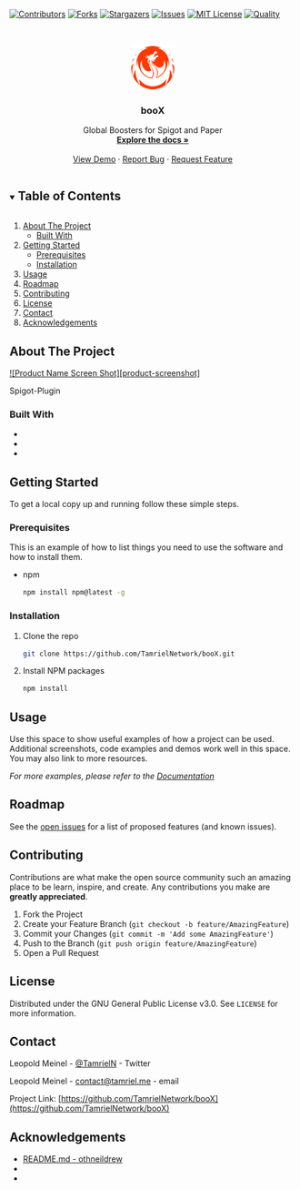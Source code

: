 <!--
*** Thanks for checking out the Best-README-Template. If you have a suggestion
*** that would make this better, please fork the repo and create a pull request
*** or simply open an issue with the tag "enhancement".
*** Thanks again! Now go create something AMAZING! :D
***
***
***
*** To avoid retyping too much info. Do a search and replace for the following:
*** github_username, repo_name, twitter_handle, email, project_title, project_description
-->



<!-- PROJECT SHIELDS -->
<!--
*** I'm using markdown "reference style" links for readability.
*** Reference links are enclosed in brackets [ ] instead of parentheses ( ).
*** See the bottom of this document for the declaration of the reference variables
*** for contributors-url, forks-url, etc. This is an optional, concise syntax you may use.
*** https://www.markdownguide.org/basic-syntax/#reference-style-links
-->
[![Contributors][contributors-shield]][contributors-url]
[![Forks][forks-shield]][forks-url]
[![Stargazers][stars-shield]][stars-url]
[![Issues][issues-shield]][issues-url]
[![MIT License][license-shield]][license-url]
[![Quality][quality-shield]][quality-url]


<!-- PROJECT LOGO -->
<br />
<p align="center">
  <a href="https://github.com/TamrielNetwork/booX">
    <img src="images/logo.png" alt="Logo" width="80" height="80">
  </a>

  <h3 align="center">booX</h3>

  <p align="center">
    Global Boosters for Spigot and Paper
    <br />
    <a href="https://github.com/TamrielNetwork/booX"><strong>Explore the docs »</strong></a>
    <br />
    <br />
    <a href="https://github.com/TamrielNetwork/booX">View Demo</a>
    ·
    <a href="https://github.com/TamrielNetwork/booX/issues">Report Bug</a>
    ·
    <a href="https://github.com/TamrielNetwork/booX/issues">Request Feature</a>
  </p>
</p>



<!-- TABLE OF CONTENTS -->
<details open="open">
  <summary><h2 style="display: inline-block">Table of Contents</h2></summary>
  <ol>
    <li>
      <a href="#about-the-project">About The Project</a>
      <ul>
        <li><a href="#built-with">Built With</a></li>
      </ul>
    </li>
    <li>
      <a href="#getting-started">Getting Started</a>
      <ul>
        <li><a href="#prerequisites">Prerequisites</a></li>
        <li><a href="#installation">Installation</a></li>
      </ul>
    </li>
    <li><a href="#usage">Usage</a></li>
    <li><a href="#roadmap">Roadmap</a></li>
    <li><a href="#contributing">Contributing</a></li>
    <li><a href="#license">License</a></li>
    <li><a href="#contact">Contact</a></li>
    <li><a href="#acknowledgements">Acknowledgements</a></li>
  </ol>
</details>



<!-- ABOUT THE PROJECT -->
## About The Project

[![Product Name Screen Shot][product-screenshot]](https://example.com)

Spigot-Plugin

### Built With

* []()
* []()
* []()



<!-- GETTING STARTED -->
## Getting Started

To get a local copy up and running follow these simple steps.

### Prerequisites

This is an example of how to list things you need to use the software and how to install them.
* npm
  ```sh
  npm install npm@latest -g
  ```

### Installation

1. Clone the repo
   ```sh
   git clone https://github.com/TamrielNetwork/booX.git
   ```
2. Install NPM packages
   ```sh
   npm install
   ```



<!-- USAGE EXAMPLES -->
## Usage

Use this space to show useful examples of how a project can be used. Additional screenshots, code examples and demos work well in this space. You may also link to more resources.

_For more examples, please refer to the [Documentation](https://example.com)_



<!-- ROADMAP -->
## Roadmap

See the [open issues](https://github.com/TamrielNetwork/booX/issues) for a list of proposed features (and known issues).



<!-- CONTRIBUTING -->
## Contributing

Contributions are what make the open source community such an amazing place to be learn, inspire, and create. Any contributions you make are **greatly appreciated**.

1. Fork the Project
2. Create your Feature Branch (`git checkout -b feature/AmazingFeature`)
3. Commit your Changes (`git commit -m 'Add some AmazingFeature'`)
4. Push to the Branch (`git push origin feature/AmazingFeature`)
5. Open a Pull Request



<!-- LICENSE -->
## License

Distributed under the GNU General Public License v3.0. See `LICENSE` for more information.



<!-- CONTACT -->
## Contact

Leopold Meinel - [@TamrielN](https://twitter.com/TamrielN) - Twitter

Leopold Meinel - [contact@tamriel.me](mailto:contact@tamriel.me) - email

Project Link: [https://github.com/TamrielNetwork/booX](https://github.com/TamrielNetwork/booX)



<!-- ACKNOWLEDGEMENTS -->
## Acknowledgements

* [README.md - othneildrew](https://github.com/othneildrew/Best-README-Template)
* []()
* []()





<!-- MARKDOWN LINKS & IMAGES -->
<!-- https://www.markdownguide.org/basic-syntax/#reference-style-links -->
[contributors-shield]: https://img.shields.io/github/contributors-anon/TamrielNetwork/booX?style=for-the-badge
[contributors-url]: https://github.com/TamrielNetwork/booX/graphs/contributors
[forks-shield]: https://img.shields.io/github/forks/TamrielNetwork/booX?label=Forks&style=for-the-badge
[forks-url]: https://github.com/TamrielNetwork/booX/network/members
[stars-shield]: https://img.shields.io/github/stars/TamrielNetwork/booX?style=for-the-badge
[stars-url]: https://github.com/TamrielNetwork/booX/stargazers
[issues-shield]: https://img.shields.io/github/issues/TamrielNetwork/booX?style=for-the-badge
[issues-url]: https://github.com/TamrielNetwork/booX/issues
[license-shield]: https://img.shields.io/github/license/TamrielNetwork/booX?style=for-the-badge
[license-url]: https://github.com/TamrielNetwork/booX/blob/main/LICENSE
[quality-shield]: https://img.shields.io/scrutinizer/quality/g/TamrielNetwork/booX?style=for-the-badge
[quality-url]: https://scrutinizer-ci.com/g/TamrielNetwork/booX/
